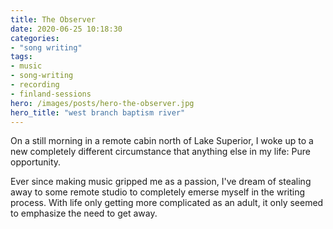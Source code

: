 ```yaml
---
title: The Observer
date: 2020-06-25 10:18:30
categories:
- "song writing"
tags:
- music
- song-writing
- recording
- finland-sessions
hero: /images/posts/hero-the-observer.jpg
hero_title: "west branch baptism river"
---
```


On a still morning in a remote cabin north of Lake Superior, I woke up to a new completely different circumstance that anything else in my life: Pure opportunity.

<!-- more -->

Ever since making music gripped me as a passion, I've dream of stealing away to some remote studio 
to completely emerse myself in the writing process.  With life only getting more complicated as an adult, it 
only seemed to emphasize the need to get away.  
